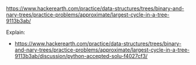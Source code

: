 https://www.hackerearth.com/practice/data-structures/trees/binary-and-nary-trees/practice-problems/approximate/largest-cycle-in-a-tree-9113b3ab/

Explain:

- https://www.hackerearth.com/practice/data-structures/trees/binary-and-nary-trees/practice-problems/approximate/largest-cycle-in-a-tree-9113b3ab/discussion/python-accepted-solu-f4027cf3/
